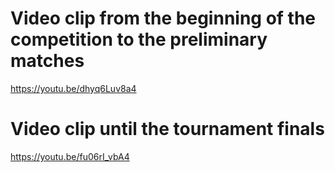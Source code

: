 # Video clip from the beginning of the competition to the preliminary matches
https://youtu.be/dhyq6Luv8a4

# Video clip until the tournament finals
https://youtu.be/fu06rI_vbA4
